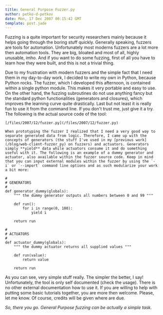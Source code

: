 ```yaml
---
title: General Purpose Fuzzer.py
author: petko-d-petkov
date: Mon, 17 Dec 2007 00:15:42 GMT
template: post.jade
---
```


Fuzzing is a quite important for security researchers mainly because it helps going through the boring stuff quickly. Generally speaking, fuzzers are tools for automation. Unfortunately most moderns fuzzers are a lot more then automation tools. They are big, bloated and most of all, highly unusable, imho. And if you want to do some fuzzing, first of all you have to learn how they were built, and this is not a trivial thing.

Due to my frustration with modern fuzzers and the simple fact that I need them in my day-to-day work, I decided to write my own in Python, because Python rocks. The fuzzer, which I developed this afternoon, is contained within a single python module. This makes it very portable and easy to use. On the other hand, the fuzzing subroutines do not use anything fancy but the standard python functionalities (generators and closures), which improves the learning curve quite drastically. Last but not least it is really fun to use it from the command line. If you don't trust me, just give it a try. The following is the actual source code of the tool:

    [/files/2007/12/fuzzer.py](/files/2007/12/fuzzer.py)

    When prototyping the fuzzer I realized that I need a very good way to separate generated data from logic. Therefore, I came up with the concepts of generators (the stuff I've used in my [previous work](/blog/web-client-fuzzer_py) on fuzzers) and actuators. Generators simply **yield** data while actuators consume it and do something useful with it. The following is an example of a dummy generator and actuator, also available within the fuzzer source code. Keep in mind that you can input external modules within the fuzzer by using the `-i` or `--import` command line options and as such modularize your work a bit more:

    #
    # GENERATORS
    #
    def generator_dummy(globals):
        """ the dummy generator outputs all numbers between 0 and 99 """

        def run():
            for i in range(0, 100):
                yield i

        return run

    #
    # ACTUATORS
    #
    def actuator_dummy(globals):
        """ the dummy actuator returns all supplied values """

        def run(value):
            return value

        return run

As you can see, very simple stuff really. The simpler the better, I say! Unfortunately, the tool is only self documented (check the usage). There is no other external documentation how to use it. If you are willing to help with putting some basic tutorials together, you are more then welcome. Please, let me know. Of course, credits will be given where are due.

_So, there you go. General Purpose fuzzing can be actually a simple task._
